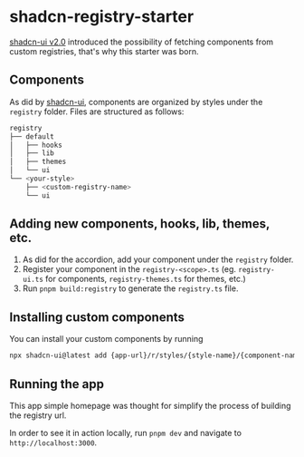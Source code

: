 # shadcn-registry-starter

[shadcn-ui v2.0](https://ui.shadcn.com/docs/changelog) introduced the possibility of fetching components from custom registries, that's why this starter was born.

## Components 
As did by [shadcn-ui](https://github.com/shadcn-ui/ui), components are organized by styles under the `registry` folder.
Files are structured as follows:


```bash
registry
├── default
│   ├── hooks
│   ├── lib
│   ├── themes
│   └── ui
└── <your-style>
    ├── <custom-registry-name>
    └── ui
```

## Adding new components, hooks, lib, themes, etc.

1. As did for the accordion, add your component under the `registry` folder.
2. Register your component in the `registry-<scope>.ts` (eg. `registry-ui.ts` for components, `registry-themes.ts` for themes, etc.)
3. Run `pnpm build:registry` to generate the `registry.ts` file.

## Installing custom components

You can install your custom components by running 

```bash
npx shadcn-ui@latest add {app-url}/r/styles/{style-name}/{component-name}.json
```

## Running the app
This app simple homepage was thought for simplify the process of building the registry url. 

In order to see it in action locally, run `pnpm dev` and navigate to `http://localhost:3000`.